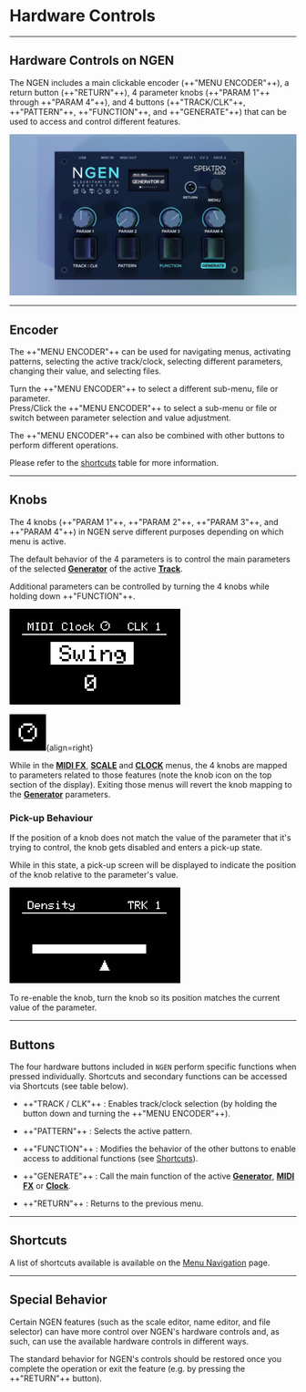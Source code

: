 
# Hardware Controls

---

## Hardware Controls on NGEN

The NGEN includes a main clickable encoder (++"MENU ENCODER"++), a return button (++"RETURN"++), 4 parameter knobs (++"PARAM 1"++ through ++"PARAM 4"++), and 4 buttons (++"TRACK/CLK"++, ++"PATTERN"++, ++"FUNCTION"++, and ++"GENERATE"++) that can be used to access and control different features.

![](images/NGEN_Hardware_Controls.jpeg)

---

## Encoder

The ++"MENU ENCODER"++ can be used for navigating menus, activating patterns, selecting the active track/clock, selecting different parameters, changing their value, and selecting files.

Turn the ++"MENU ENCODER"++ to select a different sub-menu, file or parameter.  
Press/Click the ++"MENU ENCODER"++ to select a sub-menu or file or switch between parameter selection and value adjustment.

The ++"MENU ENCODER"++ can also be combined with other buttons to perform different operations.

Please refer to the [shortcuts](gettingstarted.md#shortcuts) table for more information.

---


## Knobs

The 4 knobs (++"PARAM 1"++, ++"PARAM 2"++, ++"PARAM 3"++, and ++"PARAM 4"++) in NGEN serve different purposes depending on which menu is active.

The default behavior of the 4 parameters is to control the main parameters of the selected [**Generator**](generators.md) of the active [**Track**](track.md).

Additional parameters can be controlled by turning the 4 knobs while holding down ++"FUNCTION"++.

![](images/NGEN_MidiClock_Menu.png)

![](images/NGEN_Knob_Icon.png){align=right}

While in the **[MIDI FX](midifx.md)**, **[SCALE](scale.md)** and **[CLOCK](clockgen.md)** menus, the 4 knobs are mapped to parameters related to those features (note the knob icon on the top section of the display). Exiting those menus will revert the knob mapping to the **[Generator](generators.md)** parameters.

### Pick-up Behaviour

If the position of a knob does not match the value of the parameter that it's trying to control, the knob gets disabled and enters a pick-up state.  

While in this state, a pick-up screen will be displayed to indicate the position of the knob relative to the parameter's value.

![](images/NGEN_PickupScreen.gif)

To re-enable the knob, turn the knob so its position matches the current value of the parameter.  

---

## Buttons

The four hardware buttons included in ```NGEN``` perform specific functions when pressed individually. Shortcuts and secondary functions can be accessed via Shortcuts (see table below).

* ++"TRACK / CLK"++ : Enables track/clock selection (by holding the button down and turning the ++"MENU ENCODER"++).

* ++"PATTERN"++ : Selects the active pattern.

* ++"FUNCTION"++ : Modifies the behavior of the other buttons to enable access to additional functions (see [Shortcuts](#shortcuts)).

* ++"GENERATE"++ : Call the main function of the active **[Generator](generators.md)**, **[MIDI FX](midifx.md)** or **[Clock](clockgen.md)**.

* ++"RETURN"++ : Returns to the previous menu.


---

## Shortcuts

A list of shortcuts available is available on the [Menu Navigation](menunavigation.md#shortcuts) page.

---

## Special Behavior

Certain NGEN features (such as the scale editor, name editor, and file selector) can have more control over NGEN's hardware controls and, as such, can use the available hardware controls in different ways.  

The standard behavior for NGEN's controls should be restored once you complete the operation or exit the feature (e.g. by pressing the ++"RETURN"++ button).